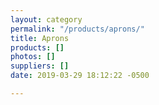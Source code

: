 ```yaml
---
layout: category
permalink: "/products/aprons/"
title: Aprons
products: []
photos: []
suppliers: []
date: 2019-03-29 18:12:22 -0500

---
```


